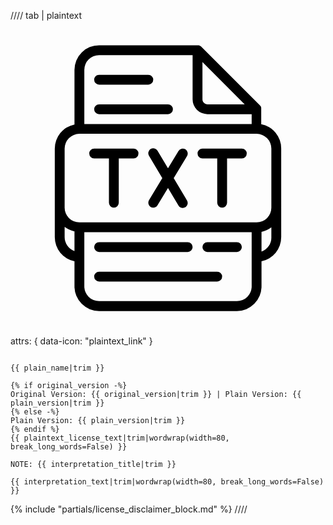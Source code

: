 //// tab | plaintext <span class="twemoji"><svg xmlns="http://www.w3.org/2000/svg" viewBox="0 0 1200 1200"><path d="M318.74 225c0-10.36 8.4-18.75 18.75-18.75h187.5a18.75 18.75 0 1 1 0 37.5h-187.5A18.75 18.75 0 0 1 318.74 225zM600 318.75H337.5a18.75 18.75 0 1 0 0 37.5H600a18.75 18.75 0 1 0 0-37.5zm-262.5 562.5H675a18.75 18.75 0 1 0 0-37.5H337.5a18.75 18.75 0 1 0 0 37.5zm525-37.5H750a18.75 18.75 0 1 0 0 37.5h112.5a18.75 18.75 0 1 0 0-37.5zm-75 112.5h-450a18.75 18.75 0 1 0 0 37.5h450a18.75 18.75 0 1 0 0-37.5zm243.74-468.74v337.5a93.75 93.75 0 0 1-75 91.88v95.62a93.78 93.78 0 0 1-93.75 93.75h-525a93.72 93.72 0 0 1-93.75-93.75v-95.63a93.75 93.75 0 0 1-75-91.87v-337.5a93.75 93.75 0 0 1 75-91.88V187.5a93.72 93.72 0 0 1 93.75-93.75h379.87a15 15 0 0 1 8.25 4.5l225 225a15 15 0 0 1 4.5 8.25c.05.9.05 1.74 0 2.63v60.38a93.77 93.77 0 0 1 76.13 93zm-300-329.63v142.13c0 4.97 1.97 9.75 5.48 13.27a18.77 18.77 0 0 0 13.27 5.48h142.13zm-450 235.87h637.5v-37.5H750A56.23 56.23 0 0 1 693.75 300V131.26H337.49a56.23 56.23 0 0 0-56.25 56.25zm-75 318.74a56.23 56.23 0 0 0 56.25 56.25h675a56.23 56.23 0 0 0 56.25-56.25v-225a56.23 56.23 0 0 0-56.25-56.25h-675a56.23 56.23 0 0 0-56.25 56.25zm37.5 165.37v-75a95.45 95.45 0 0 1-37.5-17.25v37.5a56.64 56.64 0 0 0 37.5 54.75zm675-71.63h-637.5v206.26a56.23 56.23 0 0 0 56.25 56.25h525a56.23 56.23 0 0 0 56.25-56.25zm75 18.75v-37.5a95.45 95.45 0 0 1-37.5 17.25v75a56.64 56.64 0 0 0 37.5-54.75zm-675-300h56.25v168.75a18.75 18.75 0 1 0 37.5 0V524.98h56.25a18.75 18.75 0 1 0 0-37.5h-150a18.75 18.75 0 1 0 0 37.5zM534 709.87a17.95 17.95 0 0 0 9.75 2.62 19.4 19.4 0 0 0 16.13-9l40.12-66 40.13 67.13a19.4 19.4 0 0 0 16.12 9c3.42.09 6.8-.85 9.75-2.63a19.16 19.16 0 0 0 6.38-25.88l-50.63-85.12 50.63-84a18.84 18.84 0 1 0-32.25-19.5l-40.13 66-40.13-67.13a18.84 18.84 0 1 0-32.25 19.5l50.63 85.13-50.63 84c-5.2 8.9-2.39 20.4 6.38 25.88zm197.26-184.88h56.25v168.75a18.75 18.75 0 1 0 37.5 0V524.98h56.25a18.75 18.75 0 1 0 0-37.5h-150a18.75 18.75 0 1 0 0 37.5z"/></svg></span>
    attrs: { data-icon: "plaintext_link" }

```plaintext

{{ plain_name|trim }}

{% if original_version -%}
Original Version: {{ original_version|trim }} | Plain Version: {{ plain_version|trim }}
{% else -%}
Plain Version: {{ plain_version|trim }}
{% endif %}
{{ plaintext_license_text|trim|wordwrap(width=80, break_long_words=False) }}

NOTE: {{ interpretation_title|trim }}

{{ interpretation_text|trim|wordwrap(width=80, break_long_words=False) }}

```

<p class="license-divider"></p>
{% include "partials/license_disclaimer_block.md" %}
////
